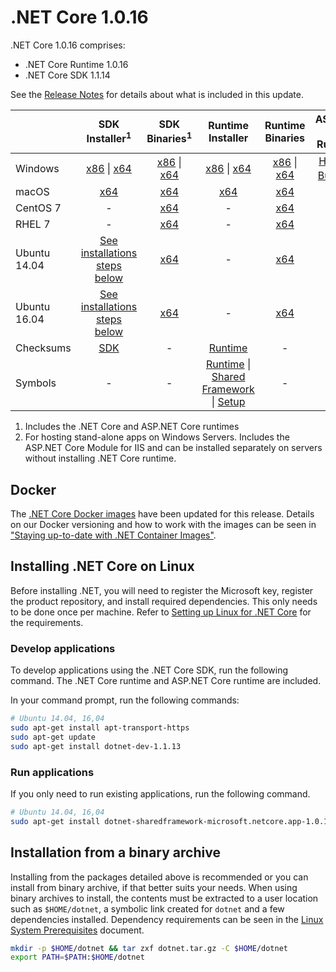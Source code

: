# .NET Core 1.0.16

.NET Core 1.0.16 comprises:

* .NET Core Runtime 1.0.16
* .NET Core SDK 1.1.14

See the [Release Notes](1.0.16.md) for details about what is included in this update.

|           | SDK Installer<sup>1</sup>                                   | SDK Binaries<sup>1</sup>                            | Runtime Installer                                        | Runtime Binaries                                 | ASP.NET Core Runtime           |
| --------- | :------------------------------------------:     | :----------------------:                 | :---------------------------:                            | :-------------------------:                      | :-----------------:            |
| Windows   | [x86][dotnet-dev-win-x86.exe] \| [x64][dotnet-dev-win-x64.exe] | [x86][dotnet-dev-win-x86.zip] \| [x64][dotnet-dev-win-x64.zip] | [x86][dotnet-win-x86.exe] \| [x64][dotnet-win-x64.exe] | [x86][dotnet-win-x86.zip] \| [x64][dotnet-win-x64.zip] | [Hosting Bundle][DotNetCore-WindowsHosting.exe]<sup>2</sup> |
| macOS     | [x64][dotnet-dev-osx-x64.pkg]  | [x64][dotnet-dev-osx-x64.tar.gz]     | [x64][dotnet-osx-x64.pkg] | [x64][dotnet-osx-x64.tar.gz] | - |
| CentOS 7  | - | [x64][dotnet-dev-centos-x64.tar.gz] | - | [x64][dotnet-centos-x64.tar.gz]  | - |
| RHEL 7    | -                                                | [x64][dotnet-dev-rhel-x64.tar.gz]                    | -                                                        | [x64][dotnet-rhel-x64.tar.gz] | - |
| Ubuntu 14.04 | [See installations steps below](#installing-net-core-on-linux)   | [x64][dotnet-dev-ubuntu-x64.tar.gz] | - | [x64][dotnet-ubuntu-x64.tar.gz] | - |
| Ubuntu 16.04 | [See installations steps below](#installing-net-core-on-linux)   | [x64][dotnet-dev-ubuntu.16.04-x64.tar.gz] | - | [x64][dotnet-ubuntu.16.04-x64.tar.gz]  | - |
| Checksums | [SDK][checksums-sdk]                             | -                                        | [Runtime][checksums-runtime]                             | - | - |
| Symbols   | -                                                | -                                        | [Runtime][coreclr-symbols.zip] \| [Shared Framework][corefx-symbols.zip] \| [Setup][core-setup-symbols.zip] | - | - |

1. Includes the .NET Core and ASP.NET Core runtimes
2. For hosting stand-alone apps on Windows Servers. Includes the ASP.NET Core Module for IIS and can be installed separately on servers without installing .NET Core runtime.

## Docker

The [.NET Core Docker images](https://hub.docker.com/r/microsoft/dotnet/) have been updated for this release. Details on our Docker versioning and how to work with the images can be seen in ["Staying up-to-date with .NET Container Images"](https://blogs.msdn.microsoft.com/dotnet/2018/06/18/staying-up-to-date-with-net-container-images/).

## Installing .NET Core on Linux

Before installing .NET, you will need to register the Microsoft key, register the product repository, and install required dependencies. This only needs to be done once per machine. Refer to [Setting up Linux for .NET Core][linux-setup] for the requirements.

### Develop applications
To develop applications using the .NET Core SDK, run the following command. The .NET Core runtime and ASP.NET Core runtime are included.

In your command prompt, run the following commands:

```bash
# Ubuntu 14.04, 16,04
sudo apt-get install apt-transport-https
sudo apt-get update
sudo apt-get install dotnet-dev-1.1.13
```

### Run applications

If you only need to run existing applications, run the following command.

```bash
# Ubuntu 14.04, 16,04
sudo apt-get install dotnet-sharedframework-microsoft.netcore.app-1.0.16
```

## Installation from a binary archive

Installing from the packages detailed above is recommended or you can install from binary archive, if that better suits your needs. When using binary archives to install, the contents must be extracted to a user location such as `$HOME/dotnet`, a symbolic link created for `dotnet` and a few dependencies installed. Dependency requirements can be seen in the [Linux System Prerequisites](https://github.com/dotnet/core/blob/master/Documentation/linux-prereqs.md) document.

```bash
mkdir -p $HOME/dotnet && tar zxf dotnet.tar.gz -C $HOME/dotnet
export PATH=$PATH:$HOME/dotnet
```
[blob-runtime]: https://dotnetcli.blob.core.windows.net/dotnet/Runtime/
[blob-sdk]: https://dotnetcli.blob.core.windows.net/dotnet/Sdk/
[release-notes]: https://github.com/dotnet/core/blob/master/release-notes/1.0/1.0.16/1.0.16.md

[dotnet-centos-x64.tar.gz]: https://download.visualstudio.microsoft.com/download/pr/b15f877f-1299-466b-805c-439c4b208229/6b0ebc8e907cd732744974e4f1f0b04f/dotnet-centos-x64.1.0.16.tar.gz
[dotnet-osx-x64.pkg]: https://download.visualstudio.microsoft.com/download/pr/10f564b1-0578-4de0-9ed8-7890c60ccfb2/8dc054cf37402b2af50b11b1b9014130/dotnet-osx-x64.1.0.16.pkg
[dotnet-osx-x64.tar.gz]: https://download.visualstudio.microsoft.com/download/pr/5b37cce1-c0d9-4e91-9dc5-0058fbeb98e8/b675c1cf1b93eb646a6973e15ebe41e9/dotnet-osx-x64.1.0.16.tar.gz
[dotnet-rhel-x64.tar.gz]: https://download.visualstudio.microsoft.com/download/pr/25418bdb-42c9-4f7c-b0a5-737b09a93ffe/185240f5a2295d7a69af7aa7f931f3e7/dotnet-rhel-x64.1.0.16.tar.gz
[dotnet-ubuntu-x64.tar.gz]: https://download.visualstudio.microsoft.com/download/pr/c335a4c7-d629-4b2d-b9c9-00b7d9912c42/856d1c1b365fd59874a93ee3683b655b/dotnet-ubuntu-x64.1.0.16.tar.gz
[dotnet-ubuntu.16.04-x64.tar.gz]: https://download.visualstudio.microsoft.com/download/pr/2601c5ef-3949-4152-bd73-af595e088df5/91a88561ef94c1ef70d59ed112ac76f0/dotnet-ubuntu.16.04-x64.1.0.16.tar.gz
[dotnet-win-x64.exe]: https://download.visualstudio.microsoft.com/download/pr/4d174497-74c3-4bf1-afe9-59c5a3810a4a/0a99d860da08e596727027510a68f250/dotnet-win-x64.1.0.16.exe
[dotnet-win-x64.zip]: https://download.visualstudio.microsoft.com/download/pr/9b27f9be-50fb-4c69-b9be-cc6002bd1d1e/33c6eab6f3c08a7952c6adbd4cf75089/dotnet-win-x64.1.0.16.zip
[dotnet-win-x86.exe]: https://download.visualstudio.microsoft.com/download/pr/64daed07-014f-4d3c-b3e7-637b004c86f3/3d0e71a686e7880bee84ee28bbf452c2/dotnet-win-x86.1.0.16.exe
[dotnet-win-x86.zip]: https://download.visualstudio.microsoft.com/download/pr/9fc3e710-ce64-4523-8b50-5c4b01a8008e/06901323b3f87be43fd00f2d61f84729/dotnet-win-x86.1.0.16.zip
[DotNetCore-WindowsHosting.exe]: https://download.visualstudio.microsoft.com/download/pr/aa5a90a5-4fc3-4198-8bcf-881c6d7e500d/c0d3855628d650f67ad1131c2e43fa9f/dotnetcore.1.0.16_1.1.13-windowshosting.exe
[dotnet-dev-centos-x64.tar.gz]: https://download.visualstudio.microsoft.com/download/pr/0abec983-ea91-4189-bec3-99cb6da412ce/ad2e817eb7ebb2b47dc5483e8037931d/dotnet-dev-centos-x64.1.1.14.tar.gz
[dotnet-dev-debian.9-x64.tar.gz]: https://download.visualstudio.microsoft.com/download/pr/f2eacd39-7f1c-4512-bc99-255dbaf26683/8f4a5154db485d8748a074107deab39d/dotnet-dev-debian.9-x64.1.1.14.tar.gz
[dotnet-dev-fedora.27-x64.tar.gz]: https://download.visualstudio.microsoft.com/download/pr/0e65a2ca-d7b6-498c-bb01-504037b3b9cf/f41356541937914c4f3dc620d62b9bd4/dotnet-dev-fedora.27-x64.1.1.14.tar.gz
[dotnet-dev-fedora.28-x64.tar.gz]: https://download.visualstudio.microsoft.com/download/pr/24288e79-b3ea-4f4a-aaf5-5c65bb83a0b7/19aa43e5b17be0b294ac0dbda1498d3e/dotnet-dev-fedora.28-x64.1.1.14.tar.gz
[dotnet-dev-opensuse.42.3-x64.tar.gz]: https://download.visualstudio.microsoft.com/download/pr/cc69435f-1655-4bed-9ecf-ef5c0f422cd6/ff1919d3767e1b32f286265600ecbcc2/dotnet-dev-opensuse.42.3-x64.1.1.14.tar.gz
[dotnet-dev-osx-x64.pkg]: https://download.visualstudio.microsoft.com/download/pr/110b99a1-956d-447b-a8b8-1ea3c5db4e91/fae4867498119342a328117f19437efb/dotnet-dev-osx-x64.1.1.14.pkg
[dotnet-dev-osx-x64.tar.gz]: https://download.visualstudio.microsoft.com/download/pr/d3dc46de-b060-4a4c-801b-3b33ee62485f/cd18f54d5259563a92c98bb0dc410176/dotnet-dev-osx-x64.1.1.14.tar.gz
[dotnet-dev-rhel-x64.tar.gz]: https://download.visualstudio.microsoft.com/download/pr/77cbb3f7-ca39-4884-944a-ba2dbe6bc7cc/cef42f3ed25e940c1b55d4a8f83f9a8f/dotnet-dev-rhel-x64.1.1.14.tar.gz
[dotnet-dev-ubuntu-x64.tar.gz]: https://download.visualstudio.microsoft.com/download/pr/98ae53a6-e2dd-496c-825a-bef389b5191f/1bf26c976962a2f8b3979d878d0f7a19/dotnet-dev-ubuntu-x64.1.1.14.tar.gz
[dotnet-dev-ubuntu.16.04-x64.tar.gz]: https://download.visualstudio.microsoft.com/download/pr/7e1128cb-20b4-4ebd-b41c-c87ca7541ce6/e70c038f504107bdc90edc2811b819f6/dotnet-dev-ubuntu.16.04-x64.1.1.14.tar.gz
[dotnet-dev-ubuntu.18.04-x64.tar.gz]: https://download.visualstudio.microsoft.com/download/pr/c942428a-f106-4e41-8493-f702a34562f4/ae165761acbf05d2e12419cb1d0424df/dotnet-dev-ubuntu.18.04-x64.1.1.14.tar.gz
[dotnet-dev-win-x64.exe]: https://download.visualstudio.microsoft.com/download/pr/f53f5275-d721-4303-9bf3-e06c49687a96/9eb3d4e75dbf437d44291a61fe3c3443/dotnet-dev-win-x64.1.1.14.exe
[dotnet-dev-win-x64.zip]: https://download.visualstudio.microsoft.com/download/pr/7493cfb3-dd7d-4d98-a114-c3d37a9bd322/976094b325aa4f9d180f443a945b1fcb/dotnet-dev-win-x64.1.1.14.zip
[dotnet-dev-win-x86.exe]: https://download.visualstudio.microsoft.com/download/pr/f915581d-6116-4473-ba8f-8093e047c9de/4e2d74169c4419d3a80bc4edfdb5248b/dotnet-dev-win-x86.1.1.14.exe
[dotnet-dev-win-x86.zip]: https://download.visualstudio.microsoft.com/download/pr/9f00da2a-a885-4ea0-b1e1-2b15c49fce2b/d7a3a37c85b290470fc5f6b6a98e1510/dotnet-dev-win-x86.1.1.14.zip
[core-setup-symbols.zip]: https://download.visualstudio.microsoft.com/download/pr/de24857a-e53c-403b-891d-66ab513496e9/dc7a06c174966c71ab93c2595fa84890/core-setup-1.0.16-symbols.zip
[coreclr-symbols.zip]: https://download.visualstudio.microsoft.com/download/pr/d01ea2b6-2b9a-42d8-9eb9-4659e6849d53/d832ab4eb94a6c2f596c44d4c1e78a6d/coreclr-1.0.16-symbols.zip
[corefx-symbols.zip]: https://download.visualstudio.microsoft.com/download/pr/79a3d837-f7dd-467f-a745-338ba0eaf5da/5e22bd1609af3e37f59ccd41d324260c/corefx-1.0.16-symbols.zip

[checksums-runtime]: https://dotnetcli.blob.core.windows.net/dotnet/checksums/1.0.16-runtime-sha.txt
[checksums-sdk]: https://dotnetcli.blob.core.windows.net/dotnet/checksums/1.1.14-sdk-sha.txt

[linux-install]: https://www.microsoft.com/net/download/dotnet-core/1.0
[linux-setup]: https://github.com/dotnet/core/blob/master/Documentation/linux-setup.md
[dotnet-blog]: https://devblogs.microsoft.com/dotnet/net-core-may-2019/
